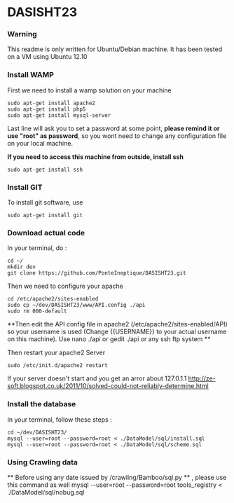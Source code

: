 DASISHT23
=======================

### Warning
This readme is only written for Ubuntu/Debian machine. It has been tested on a VM using Ubuntu 12.10

### Install WAMP

First we need to install a wamp solution on your machine

    sudo apt-get install apache2
    sudo apt-get install php5
    sudo apt-get install mysql-server

Last line will ask you to set a password at some point, **please remind it or use "root" as password**, so you wont need to change any configuration file on your local machine.

**If you need to access this machine from outside, install ssh**

	sudo apt-get install ssh

### Install GIT
To install git software, use 

	sudo apt-get install git
	
### Download actual code

In your terminal, do :

	cd ~/
	mkdir dev
	git clone https://github.com/PonteIneptique/DASISHT23.git
	
Then we need to configure your apache

	cd /etc/apache2/sites-enabled
	sudo cp ~/dev/DASISHT23/www/API.config ./api
	sudo rm 000-default

**Then edit the API config file in apache2 (/etc/apache2/sites-enabled/API) so your username is used (Change {{USERNAME}} to your actual username on this machine). Use nano ./api or gedit ./api or any ssh ftp system **
	
Then restart your apache2 Server

	sudo /etc/init.d/apache2 restart
	
If your server doesn't start and you get an arror about 127.0.1.1 http://ze-soft.blogspot.co.uk/2011/10/solved-could-not-reliably-determine.html

### Install the database

In your terminal, follow these steps :

	cd ~/dev/DASISHT23/
	mysql --user=root --password=root < ./DataModel/sql/install.sql 
	mysql --user=root --password=root < ./DataModel/sql/scheme.sql 
	
### Using Crawling data

** Before using any date issued by /crawling/Bamboo/sql.py ** , please use this command as well
	mysql --user=root --password=root tools_registry < ./DataModel/sql/nobug.sql 
